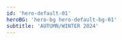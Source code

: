 ```yaml
---
id: 'hero-default-01'
heroBG: 'hero-bg hero-default-bg-01'
subtitle: 'AUTUMN/WINTER 2024'
---
```

